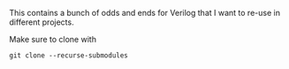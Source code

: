 This contains a bunch of odds and ends for Verilog that I want to re-use in different projects.

Make sure to clone with
```
git clone --recurse-submodules
```
